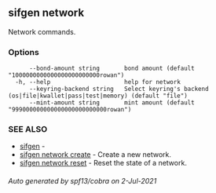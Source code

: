 ## sifgen network

Network commands.

### Options

```
      --bond-amount string       bond amount (default "1000000000000000000000000rowan")
  -h, --help                     help for network
      --keyring-backend string   Select keyring's backend (os|file|kwallet|pass|test|memory) (default "file")
      --mint-amount string       mint amount (default "999000000000000000000000000rowan")
```

### SEE ALSO

* [sifgen](sifgen.md)	 - 
* [sifgen network create](sifgen_network_create.md)	 - Create a new network.
* [sifgen network reset](sifgen_network_reset.md)	 - Reset the state of a network.

###### Auto generated by spf13/cobra on 2-Jul-2021
